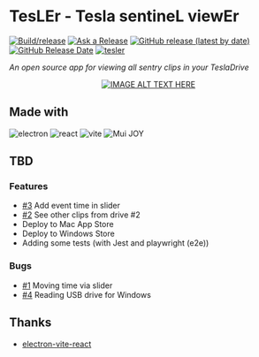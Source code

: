 # TesLEr - Tesla sentineL viewEr

[![Build/release](https://github.com/j-catania/TeslaSentinelViewer/actions/workflows/build.yml/badge.svg)](https://github.com/j-catania/TeslaSentinelViewer/actions/workflows/build.yml)
[![Ask a Release](https://github.com/j-catania/TeslaSentinelViewer/actions/workflows/release.yml/badge.svg)](https://github.com/j-catania/TeslaSentinelViewer/actions/workflows/release.yml)
[![GitHub release (latest by date)](https://img.shields.io/github/v/release/j-catania/TeslaSentinelViewer)](https://github.com/j-catania/TeslaSentinelViewer/releases/latest)
[![GitHub Release Date](https://img.shields.io/github/release-date/j-catania/TeslaSentinelViewer)](https://github.com/j-catania/TeslaSentinelViewer/releases/latest)
[![tesler](https://snapcraft.io/tesler/badge.svg)](https://snapcraft.io/tesler)

_An open source app for viewing all sentry clips in your TeslaDrive_
<div align="center">

[![IMAGE ALT TEXT HERE](https://img.youtube.com/vi/6V6hZbN5eiw/0.jpg)](https://www.youtube.com/watch?v=6V6hZbN5eiw)

</div>

## Made with
![electron](https://img.shields.io/badge/electron-47848F.svg?style=for-the-badge&logo=electron&logoColor=white)
![react](https://img.shields.io/badge/react-61DAFB.svg?style=for-the-badge&logo=react&logoColor=white)
![vite](https://img.shields.io/badge/vite-646CFF.svg?style=for-the-badge&logo=vite&logoColor=white)
![Mui JOY](https://img.shields.io/badge/mui_joy-007FFF.svg?style=for-the-badge&logo=mui&logoColor=white)

## TBD
### Features
- [#3](https://github.com/j-catania/TeslaSentinelViewer/issues/3) Add event time in slider
- [#2](https://github.com/j-catania/TeslaSentinelViewer/issues/2) See other clips from drive #2
- Deploy to Mac App Store
- Deploy to Windows Store
- Adding some tests (with Jest and playwright (e2e))

### Bugs
- [#1](https://github.com/j-catania/TeslaSentinelViewer/issues/1) Moving time via slider
- [#4](https://github.com/j-catania/TeslaSentinelViewer/issues/4) Reading USB drive for Windows

## Thanks
- [electron-vite-react](https://github.com/electron-vite/electron-vite-react)
